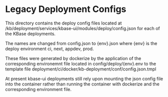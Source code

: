 # Legacy Deployment Configs

This directory contains the deploy config files located at /kb/deployment/services/kbase-ui/modules/deploy/config.json for each of the KBase deployments.

The names are changed from config.json to {env}.json where {env} is the deploy environment ci, next, appdev, prod.

These files were generated by dockerize by the application of the corresponding environemnt file located in config/deploy/{env}.env to the template file deployment/ci/docker/kb-deployment/conf/config.json.tmpl

At present kbase-ui deployments still rely upon mounting the json config file into the container rather than running the container with dockerize and the corresponding environment file.
